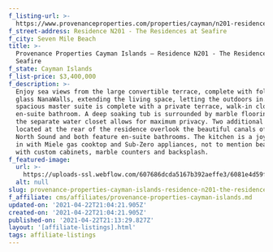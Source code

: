 ```yaml
---
f_listing-url: >-
  https://www.provenanceproperties.com/properties/cayman/n201-residences-at-seafire
f_street-address: Residence N201 - The Residences at Seafire
f_city: Seven Mile Beach
title: >-
  Provenance Properties Cayman Islands – Residence N201 - The Residences at
  Seafire
f_state: Cayman Islands
f_list-price: $3,400,000
f_description: >-
  Enjoy sea views from the large convertible terrace, complete with folding
  glass NanaWalls, extending the living space, letting the outdoors in. The
  spacious master suite is complete with a private terrace, walk-in closet and
  en-suite bathroom. A deep soaking tub is surrounded by marble flooring, and
  the separate water closet allows for maximum privacy. Two additional bedrooms
  located at the rear of the residence overlook the beautiful canals of the
  North Sound and both feature en-suite bathrooms. The kitchen is a joy to cook
  in with Miele gas cooktop and Sub-Zero appliances, not to mention beautiful
  with custom cabinets, marble counters and backsplash.
f_featured-image:
  url: >-
    https://uploads-ssl.webflow.com/607686dcda5167b392aeffe3/6081e4d59f656f39c9e621fd_6077da6002c7efb753feaefa_6033121527f3fdart_grd_cymn_nest_wide_v1a-7a5bb1ce.jpeg
  alt: null
slug: provenance-properties-cayman-islands-residence-n201-the-residences-at-seafire
f_affiliate: cms/affiliates/provenance-properties-cayman-islands.md
updated-on: '2021-04-22T21:04:21.905Z'
created-on: '2021-04-22T21:04:21.905Z'
published-on: '2021-04-22T21:13:29.827Z'
layout: '[affiliate-listings].html'
tags: affiliate-listings
---
```



